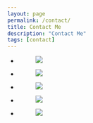 ```yaml
---
layout: page
permalink: /contact/
title: Contact Me
description: "Contact Me"
tags: [contact]
---
```

<ul class="contact-social-icons">
	<li>
		<figure>
			<a href="https://instagram.com/yoginiandrea/" target="_blank"><img src="http://i1208.photobucket.com/albums/cc370/apegg23/insta2_zpst288evkr.png"></a>
		</figure>
	</li>
	<li>
		<figure>
			<a href="https://www.facebook.com/AndreaBiethmanYoga" target="_blank"><img src="http://i1208.photobucket.com/albums/cc370/apegg23/facebook_zpsqffqockn.png"></a>
		</figure>
	</li>
	<li>
		<figure>
			<a href="https://twitter.com/BiethmanYoga" target="_blank"><img src="http://i1208.photobucket.com/albums/cc370/apegg23/twitter_zpslgouorar.png"></a>
		</figure>
	</li>
	<li>
		<figure>
			<a href="https://www.pinterest.com/abhealthcoach/" target="_blank"><img src="http://i1208.photobucket.com/albums/cc370/apegg23/pin_zpscfem3hwb.png"></a>
		</figure>
	</li>
	<li>
		<figure>
			<a href="mailto:andrea@andreabiethman.com"><img src="http://i1208.photobucket.com/albums/cc370/apegg23/email_zpsrq97cnxg.png"></a>
		</figure>
	</li>
</ul>

